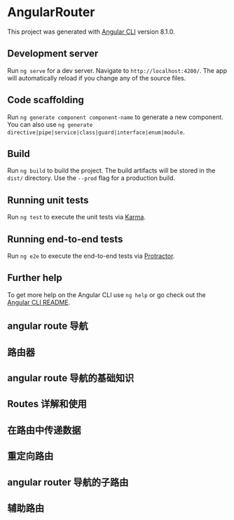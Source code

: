 # AngularRouter

This project was generated with [Angular CLI](https://github.com/angular/angular-cli) version 8.1.0.

## Development server

Run `ng serve` for a dev server. Navigate to `http://localhost:4200/`. The app will automatically reload if you change any of the source files.

## Code scaffolding

Run `ng generate component component-name` to generate a new component. You can also use `ng generate directive|pipe|service|class|guard|interface|enum|module`.

## Build

Run `ng build` to build the project. The build artifacts will be stored in the `dist/` directory. Use the `--prod` flag for a production build.

## Running unit tests

Run `ng test` to execute the unit tests via [Karma](https://karma-runner.github.io).

## Running end-to-end tests

Run `ng e2e` to execute the end-to-end tests via [Protractor](http://www.protractortest.org/).

## Further help

To get more help on the Angular CLI use `ng help` or go check out the [Angular CLI README](https://github.com/angular/angular-cli/blob/master/README.md).

## angular route 导航
  <!-- 
    单页面应用：浏览器进入一个index.html页面，浏览器页面不会跳转，执行某些操作时只会替换掉页面内容，但是不会重新加载整个页面，在非单页面应用中，点击商品进入商品详情，页面会跳转并重新加载页面所需的js,css文件等

    angular是一个spa(单页面应用)
  
   -->
## 路由器
  <!-- 
  路由器：控制整个应用视图状态的对象，每一应用都有一个路由器，需要配置这个路由器满足我们的需求，
  路由器的作用是给每一个视图分配一个唯一url，这样就可以使用url跳转到特定的视图状态，但是页面展示的仍然是index.html

  视图状态：可以把spa理解为一个视图状态的集合，
  -->
## angular route 导航的基础知识
<!-- 
  Routes: 路由配置，保存着那个URL对应展示那个组件，以及在那个RouterOutlet中展示组件
  RouterOutlet: 在html 中标记路由内容呈现位置的占位符指令
  Router: 负责在运行时执行路由的对象，可以通过调用其navigate()和navigateByUrl() 方法来导航到        一个指定的路由
  RouterLink: 在html中声明路由导航用的指令
  ActivatedRoute: 当前激活的路由对象，保存着当前路由的信息，如路由地址，路由参数等

 -->
## Routes 详解和使用
<!-- 
Routes：存在与模块中的，Routes 对象由一组配置信息组成，每一组配置信息至少包含两个属性path属性和component
  path: /user   ()
  component: A  (组件A)
当Routes是 /user时，展示A组件，是/order时展示B组件，但是AppComponent可能会有很多内容，那组件A要展示在具体哪个位置呢？
这就需要用到 RouterOutlet 指令来指定组件A的位置，把RouterOutlet 写在哪，组件A就展示在哪，如果我们想展示B组件的话，可以在
页面上通过一个链接来改变浏览器的地址，而RouterLink指令 就是在模板上生成这样一个链接，另外我们也可以在组件控制器中调用Router对象的 navigate方法来改变浏览器的地址，从而实现路由的转换，
最后，我们可以通过URL来传递一些数据，比如path: /user？name=lufeng, 这些数据就会保存在 ActivatedRoute 对象中，比如说从组件A路由到组件B时，我们可以通过组件B中的 ActivatedRoute 对象，来获取组件A的路由中携带的参数，

 -->
## 在路由中传递数据
<!-- 
1： 在查询参数中传递数据： 比如 /product?id=1&name=2  ==> ActivatedRoute.queryParams[id]
/product?id=1&name=2 (路由的路径，问号，参数名字等于参数的值，这种方式传递数据，使用这种方式传递数据的时候，在路由的目标组件中可以通过ActivatedRoute的参数queryParams来获取到目标组件中的数据，如果想拿到id的值ActivatedRoute.queryParams[id]，
如果想拿到name的值就是ActivatedRoute.queryParams[name])

2: 在路由的路径中传递数据： 比如 {path:/product/:id} ==> /product/1 ==> ActivatedRoute.params[id]
使用这种方式时，在定义路由的路径时，就要定义参数的名字 path:/product/:id，在实际的路径中携带这个参数 /product/1，在路由的目标组件中可以通过 ActivatedRoute.queryParams[id]) 来获取参数

3： 在路由的配置中传递数据： 比如 {path:/product, component: ProductComponent, data:[{isProd: true}]}  ==> ActivatedRoute.data[0][isProd]
在路由配置中，可以通过data这个参数来定义一些静态的数据，data参数本身是一个数组，在数组里可以定义多个对象，每一个对象里面可以定义任意的一些属性，
当这样定义数据时，就可以在这个路由的目标组件中，通过ctivatedRoute.data[0][isProd]拿到data参数所定义的这个数组，通过数组下标拿到指定的对象，访问其中的属性来获取到你在路由中定义中所传递的数据


 -->
 ## 重定向路由
 <!-- 
 解决问题：一进入页面就显示home组件，但是localhost的url还是 localhost：4200 
  // 重定向路由: 当url是空字符串的时候，就匹配到home组件
  {path: '', redirectTo: '/home', pathMatch: 'full'},
  -->
  ## angular router 导航的子路由
  <!-- 
  {path: 'home', component: HomeComponent},
  {path: 'home', component: HomeComponent, 
  children:[
    {path: '', component: XxxComponent},
    {path: '/yyy', component: YyyComponent},
  ]
  },
  当路由配置好之后，访问home组件时，会展示HomeComponent组件的模板，同时home组件<outlink>位置展示XxxComponent组件的内容，
  当访问home/yyy 时，依然会展示HomeComponent组件的模板，同时home组件<outlink>位置展示YyyComponent组件的内容，
  注意：在app.component 中有一个<router-outlet></router-outlet> ，在product.component中也有一个 <router-outlet></router-outlet>，这样会形成插座的父子关系，这个关系可以一直没有限制的嵌套下去，
  其次：路由信息都是在模块上的，组件本身并不知道任何路由信息，所以组件是可以放到任何地方去用的
   -->

## 辅助路由
<!-- 
声明一个辅助路由需要三步：
辅助路由第一步：
组件模板上除了有主的插座<router-outlet>之外，还要有带有name属性的<router-outlet插座
如： 主插座：<router-outlet></router-outlet>
    辅助插座： <router-outlet name="aux"></router-outlet>
    
    在路由配置上显示 名字叫name="aux" 的插座上可以显示哪些组件 outlet: "aux"
    {path: 'xxx', component: XxxHomeComponent, outlet: "aux"},
    {path: 'yyy', component: YyyHomeComponent, outlet: "aux"},

    在导航的时候，比如说点击Xxx,主插座会显示home组件，辅助插座aux会显示xxx这个组件，
    <a [routerLink]="['/home', {outlets: {aux: 'xxx'}}]">Xxx</a> 
    <a [routerLink]="['/product', {outlets: {aux: 'yyy'}}]">Yyy</a> 

    在前面的例子中，一个组件的模板上只有一个插座，而辅助路由允许定义多个插座，并同时控制每一个插座的显示内容，比如说在拍卖系统中，加入即时聊天功能，
    这个功能可以在任何页面使用，
    思路： 
    1： 在app组件的模板上在定义一个插座来显示聊天面板
    2： 单独开发一个聊天室组件，只显示在新定义的插座上
    3： 通过路由参数控制新插座是否显示聊天面板

 -->
